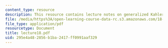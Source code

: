 ```yaml
---
content_type: resource
description: This resource contains lecture notes on generalized Kahler geometry.
file: /media/https%3A/open-learning-course-data-rc.s3.amazonaws.com/18-969-topics-in-geometry-dirac-geometry-fall-2006/295e4a482856b1ba2417ff0991aaf329_lecture18.pdf
file_type: application/pdf
resourcetype: Document
title: lecture18.pdf
uid: 295e4a48-2856-b1ba-2417-ff0991aaf329
---
```

